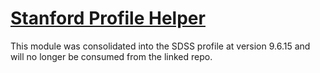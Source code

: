# [Stanford Profile Helper](https://github.com/SU-SWS/stanford_profile_helper)

This module was consolidated into the SDSS profile at version 9.6.15 and will
no longer be consumed from the linked repo.
